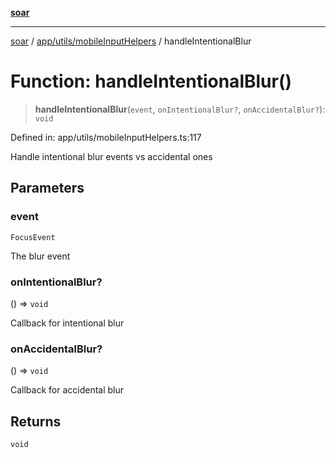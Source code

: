 [**soar**](../../../../README.md)

***

[soar](../../../../modules.md) / [app/utils/mobileInputHelpers](../README.md) / handleIntentionalBlur

# Function: handleIntentionalBlur()

> **handleIntentionalBlur**(`event`, `onIntentionalBlur?`, `onAccidentalBlur?`): `void`

Defined in: app/utils/mobileInputHelpers.ts:117

Handle intentional blur events vs accidental ones

## Parameters

### event

`FocusEvent`

The blur event

### onIntentionalBlur?

() => `void`

Callback for intentional blur

### onAccidentalBlur?

() => `void`

Callback for accidental blur

## Returns

`void`
